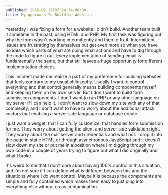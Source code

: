 ```yaml
---
published: 2016-02-19T07:24:34-06:00
title: My Approach To Building Websites
---
```

Yesterday I was fixing a form for a website I didn't build. Another team built it sometime in the past, using HTML and PHP. My first task was figuring out why the form wasn't working intermittently and then to fix it. Intermittent issues are frustrating by themselves but get even more so when you have no idea which parts of what are doing what actions and have to dig through the code to figure it out. Every implementation of sending email is fundamentally the same, but that still leaves a huge opportunity for different implementation choices.

This incident made me realize a part of my preference for building websites that feels contrary to my usual philosophy. Usually I want to control everything and that control generally means building components myself and keeping them on my own server. But I don't want to build form submission components. I don't want to run PHP or any other language on my server if I can help it. I don't want to slow down my site with any of that complexity, and I don't want to have to worry about the additional attack vectors that enabling a server side language or database create.

I just want a widget, that I can fully customize, that handles form submission for me. They worry about getting the client and server side validation right. They worry about the mail server and credentials and what not. I drop it into the page in static HTML or through asynchronous JavaScript and it doesn't slow down my site or put me in a position where I'm digging through my own code in a couple of years trying to figure out what I did originally and what I broke.

It's weird to me that I don't care about having 100% control in this situation, and I'm not sure if I can define what is different between this and the situations where I do want control. Maybe it is because the components are simple and fully contained which makes them easy to just plug into everything else without cross contamination.